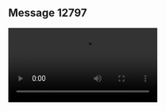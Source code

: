 ## Message 12797



![Video](https://data.iron-swords.co.il/2024/October/20/https://data.iron-swords.co.il/2024/October/20/12797/12797_media.mp4)
